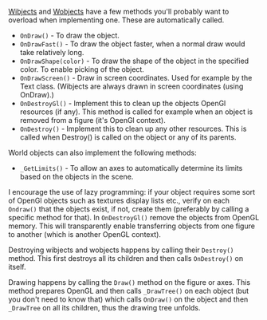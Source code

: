 [Wibjects](api_wibjectAndWobject.md) and [Wobjects](api_wibjectAndWobject.md) have a few methods you'll probably want to overload when implementing one. These are automatically called.

  * `OnDraw()` - To draw the object.
  * `OnDrawFast()` - To draw the object faster, when a normal draw would take relatively long.
  * `OnDrawShape(color)` - To draw the shape of the object in the specified color. To enable picking of the object.
  * `OnDrawScreen()` - Draw in screen coordinates. Used for example by the Text class. (Wibjects are always drawn in screen coordinates (using OnDraw).)
  * `OnDestroyGl()` - Implement this to clean up the objects OpenGl resources (if any). This method is called for example when an object is removed from a figure (it's OpenGl context).
  * `OnDestroy()` - Implement this to clean up any other resources. This is called when Destroy() is called on the object or any of its parents.

World objects can also implement the following methods:
  * `_GetLimits()` - To allow an axes to automatically determine its limits based on the objects in the scene.

I encourage the use of lazy programming: if your object
requires some sort of OpenGl objects such as textures display lists etc., verify on each `Ondraw()` that the objects exist, if not, create them (preferably
by calling a specific method for that). In `OnDestroyGl()` remove the objects from
OpenGL memory. This will transparently enable transferring objects from one
figure to another (which is another OpenGL context).

Destroying wibjects and wobjects happens by calling their `Destroy()` method.
This first destroys all its children and then calls `OnDestroy()` on itself.

Drawing happens by calling the `Draw()` method on the figure or axes. This
method prepares OpenGL and then calls `_DrawTree()` on each object (but you
don't need to know that) which calls `OnDraw()` on the object and then `_DrawTree` on all its children, thus the drawing tree unfolds.